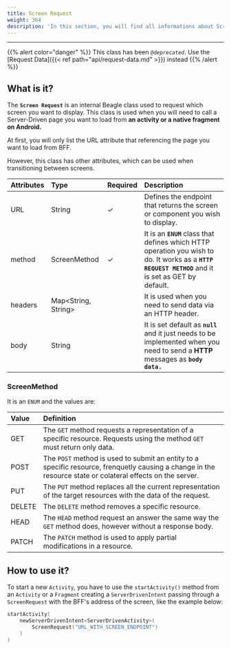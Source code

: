 ```yaml
---
title: Screen Request
weight: 364
description: 'In this section, you will find all informations about Screen Request.'
---
```


---
{{% alert color="danger" %}}
This class has been *`@deprecated`*. Use the [Request Data]({{< ref path="api/request-data.md" >}})  instead
{{% /alert %}}

## What is it?

The **`Screen Request`** is an internal Beagle class used to request which screen you want to display. This class is used when you will need to call a Server-Driven page you want to load from **an activity or a native fragment on Android.**

At first, you will only list the URL attribute that referencing the page you want to load from BFF. 

However, this class has other attributes, which can be used when transitioning between screens.

| Attributes | Type | **Required** | Description |
| :--- | :--- | :--- | :--- |
| URL  | String |     ✓ | Defines the endpoint that returns the screen or component you wish to display. |
| method | ScreenMethod |    ✓ |  It is an **`ENUM`** class that defines which HTTP operation you wish to do. It works as a **`HTTP REQUEST METHOD`** and it is set as GET by default. |
| headers | Map&lt;String, String&gt; |  | It is used when you need to send data via an HTTP header.  |
| body | String |  | It is set default as **`null`** and it just needs to be implemented when you need to send a **HTTP** messages as **`body data.`** |

### ScreenMethod

It is an `ENUM` and the values are:

| Value | Definition |
| :--- | :--- |
| GET | The `GET` method  requests a representation of a specific resource. Requests using the method `GET` must return only data. |
| POST | The `POST` method is used to submit an entity to a specific resource, frenquetly causing a change in the resource state or colateral effects on the server.  |
| PUT | The  `PUT` method replaces all the current representation of the target resources with the data of the request.  |
| DELETE | The `DELETE` method removes a specific resource.  |
| HEAD | The `HEAD` method  request an answer the same way the `GET` method does, however without a response body.  |
| PATCH | The `PATCH` method is used to apply partial modifications in a resource. |

## How to use it?

To start a new `Activity`, you have to use the `startActivity()` method from an `Activity` or a `Fragment` creating a `ServerDrivenIntent` passing through a `ScreenRequest` with the BFF's address of the screen, like the example below: 

```kotlin
startActivity(
    newServerDrivenIntent<ServerDrivenActivity>(
        ScreenRequest("URL_WITH_SCREEN_ENDPOINT")
    )
)
```
